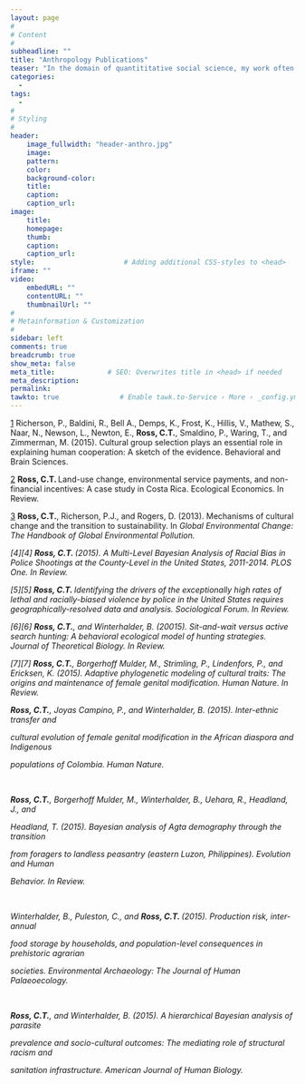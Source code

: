 ```yaml
---
layout: page
#
# Content
#
subheadline: ""
title: "Anthropology Publications"
teaser: "In the domain of quantititative social science, my work often centers around the intersection of theory in evolution and ecology,  mathemathematical and statistical modeling, and applied anthropology.  My research program more closely resembles a wide-ranging network of publications and ideas that are friends with each other, than a linear exploration of a single theme. I am interested in colloboration, work on applied issues, and satisfying my own—often wandering—intellectual curiousities."
categories:
  - 
tags:
  - 
#
# Styling
#
header:
    image_fullwidth: "header-anthro.jpg"
    image:
    pattern:
    color:
    background-color: 
    title:
    caption:
    caption_url:
image:
    title:
    homepage:
    thumb:
    caption:
    caption_url:
style:                      # Adding additional CSS-styles to <head>
iframe: ""
video:
    embedURL: ""
    contentURL: ""
    thumbnailUrl: ""
#
# Metainformation & Customization
#
sidebar: left
comments: true
breadcrumb: true
show_meta: false
meta_title:             # SEO: Overwrites title in <head> if needed
meta_description:
permalink:
tawkto: true               # Enable tawk.to-Service › More › _config.yml
---
```


[1][1] Richerson, P., Baldini, R., Bell A., Demps, K., Frost, K., Hillis, V., Mathew, S., Naar,
N., Newson, L., Newton, E., <strong>Ross, C.T.</strong>, Smaldino, P., Waring, T., and Zimmerman, M.
(2015). Cultural group selection plays an essential role in explaining human cooperation: A sketch of the evidence. Behavioral and Brain Sciences.

[2][2] <strong>Ross, C.T. </strong>Land-use change, environmental service payments, and non-financial incentives: A case study in Costa Rica. Ecological Economics. In Review.

[3][3] <strong>Ross, C.T.</strong>, Richerson, P.J., and Rogers, D. (2013). Mechanisms of cultural change and the transition to sustainability. In <em>Global Environmental Change: The Handbook of Global Environmental Pollution. 

[4][4] <strong>Ross, C.T. </strong>(2015). A Multi-Level Bayesian Analysis of Racial Bias in Police Shootings at the County-Level in the United States, 2011-2014. PLOS One. In Review.

[5][5] <strong>Ross, C.T. </strong>Identifying the drivers of the exceptionally high rates of lethal and racially-biased violence by police in the United States requires geographically-resolved data and analysis. Sociological Forum. In Review.

[6][6] <strong>Ross, C.T.</strong>, and Winterhalder, B. (20015). Sit-and-wait versus active search hunting: A behavioral ecological model of hunting strategies. Journal of Theoretical Biology. In Review.

[7][7] <strong>Ross, C.T.</strong>, Borgerhoff Mulder, M., Strimling, P., Lindenfors, P., and Ericksen, K. (2015). Adaptive phylogenetic modeling of cultural traits: The origins and maintenance of female genital modification. Human Nature. In Review.

<p><strong>Ross, C.T.</strong>, Joyas Campino, P., and Winterhalder, B. (2015). Inter-ethnic transfer and</p>
<p>cultural evolution of female genital modification in the African diaspora and Indigenous</p>
<p>populations of Colombia. Human Nature.</p>
<p>&nbsp;</p>
<p><strong>Ross, C.T.</strong>, Borgerhoff Mulder, M., Winterhalder, B., Uehara, R., Headland, J., and</p>
<p>Headland, T. (2015). Bayesian analysis of Agta demography through the transition</p>
<p>from foragers to landless peasantry (eastern Luzon, Philippines). Evolution and Human</p>
<p>Behavior. In Review.</p>
<p>&nbsp;</p>
<p>Winterhalder, B., Puleston, C., and <strong>Ross, C.T. </strong>(2015). Production risk, inter-annual</p>
<p>food storage by households, and population-level consequences in prehistoric agrarian</p>
<p>societies. Environmental Archaeology: The Journal of Human Palaeoecology.</p>
<p>&nbsp;</p>
<p><strong>Ross, C.T.</strong>, and Winterhalder, B. (2015). A hierarchical Bayesian analysis of parasite</p>
<p>prevalence and socio-cultural outcomes: The mediating role of structural racism and</p>
<p>sanitation infrastructure. American Journal of Human Biology.</p>

 [1]: http://codytross.com/anthropology/cooperation/
 [2]: http://codytross.com/anthropology/psa/
 [3]: http://codytross.com/anthropology/sustain/
  [3]: http://codytross.com/anthropology/sustain/
   [3]: http://codytross.com/anthropology/sustain/




